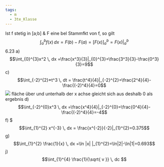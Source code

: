 ```yaml
---
tags:
  - m
  - 3te_Klasse
---
```

Ist f stetig in [a;b] & F eine bel Stammfkt von f,  so gilt
$$\int_{a}^{b}f(x)  \, dx=F(b)-F(a)=[F(x)]_{a}^{b}=F(x)|_{a}^{b} $$
6.23 a)
$$\int_{0}^{3}x^2  \, dx =\frac{x^3}{3}|_{0}^{3}=\frac{3^3}{3}-\frac{0^3}{3}=9$$
c)
$$\int_{-2}^{2}*t^3  \, dt = \frac{t^4}{4}|_{-2}^{2}=\frac{2^4}{4}-\frac{(-2)^4}{4}=0$$
![](Hauptsatz%2024-02-2025-43.excalidraw.svg)
fläche über und unterhalb der x achse gleicht sich aus deshalb 0 als ergebnis
d)
$$\int_{-2}^{0}x^3  \, dx =\frac{x^4}{4}|_{-2}^{0}=\frac{0^4}{4}-\frac{(-2)^4}{4}=-4$$
f)
$$$\int_{1}^{2} x^{-3} \, dx = \frac{x^{-2}}{-2}|_{1}^{2}=0.375$$
g)
$$\int_{1}^{2} \frac{1}{x} \, dx =\ln |x| |_{1}^{2}=\ln|2|-\ln|1|=0.693$$
j)
$$\int_{1}^{4} \frac{1}{\sqrt{ v }} \, dc $$